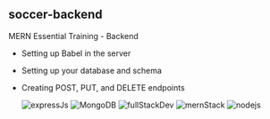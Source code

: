 ## soccer-backend

MERN Essential Training - Backend
* Setting up Babel in the server
* Setting up your database and schema
* Creating POST, PUT, and DELETE endpoints

   <img src="https://img.shields.io/badge/-Express.JS-orange" alt="expressJs" /> <img src="https://img.shields.io/badge/-MongoDB-green" alt="MongoDB" /> <img src="https://img.shields.io/badge/-Full%20Stack%20Development-red" alt="fullStackDev" /> <img src="https://img.shields.io/badge/-MERN%20stack-brightgreen" alt="mernStack" /> <img src="https://img.shields.io/badge/-Node.js-orange" alt="nodejs" />
